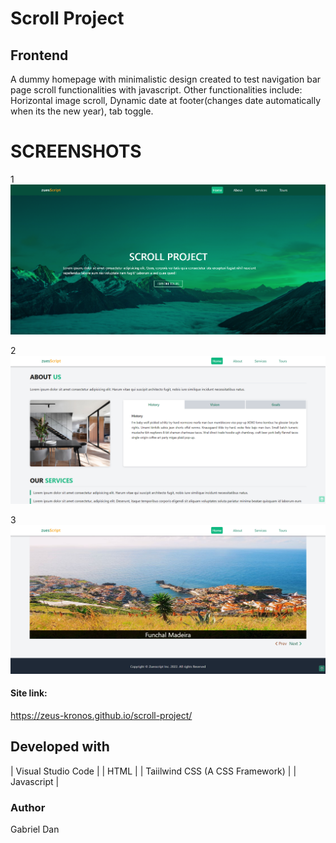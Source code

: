 # Scroll Project

## Frontend

A dummy homepage with minimalistic design created to test navigation bar page scroll functionalities with javascript.
Other functionalities include: Horizontal image scroll, Dynamic date at footer(changes date automatically when its the new year), tab toggle. 

# SCREENSHOTS

1
![](./heroimage.png)

2
![](./aboutpage.png)

3
![](./togglexfooter.png)

#### Site link:
https://zeus-kronos.github.io/scroll-project/

## Developed with
| Visual Studio Code | | HTML | | Taiilwind CSS (A CSS Framework) | | Javascript |

### Author
Gabriel Dan
